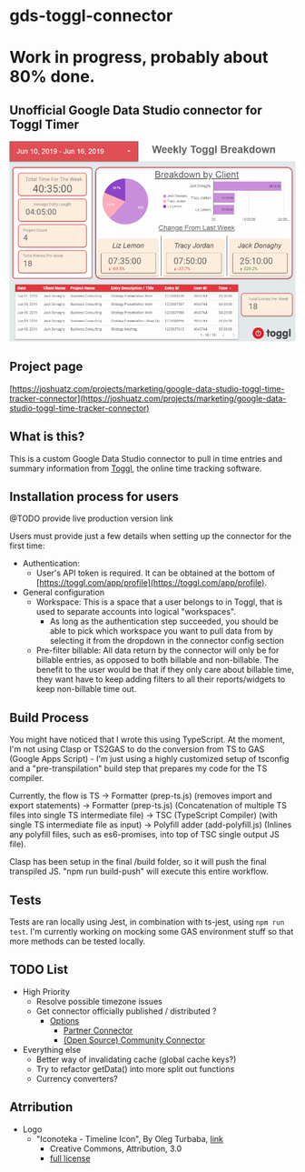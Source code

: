 # gds-toggl-connector
# Work in progress, probably about 80% done.
## Unofficial Google Data Studio connector for Toggl Timer
![Demo](demo.gif "Demo")
## Project page
[https://joshuatz.com/projects/marketing/google-data-studio-toggl-time-tracker-connector](https://joshuatz.com/projects/marketing/google-data-studio-toggl-time-tracker-connector)

## What is this?
This is a custom Google Data Studio connector to pull in time entries and summary information from [Toggl](https://toggl.com/), the online time tracking software.

## Installation process for users
@TODO provide live production version link

Users must provide just a few details when setting up the connector for the first time:
 - Authentication:
     - User's API token is required. It can be obtained at the bottom of [https://toggl.com/app/profile](https://toggl.com/app/profile).
 - General configuration
     - Workspace: This is a space that a user belongs to in Toggl, that is used to separate accounts into logical "workspaces".
         - As long as the authentication step succeeded, you should be able to pick which workspace you want to pull data from by selecting it from the dropdown in the connector config section
     - Pre-filter billable: All data return by the connector will only be for billable entries, as opposed to both billable and non-billable. The benefit to the user would be that if they only care about billable time, they want have to keep adding filters to all their reports/widgets to keep non-billable time out.

## Build Process
You might have noticed that I wrote this using TypeScript. At the moment, I'm not using Clasp or TS2GAS to do the conversion from TS to GAS (Google Apps Script) - I'm just using a highly customized setup of tsconfig and a "pre-transpilation" build step that prepares my code for the TS compiler.

Currently, the flow is TS -> Formatter (prep-ts.js) (removes import and export statements) -> Formatter (prep-ts.js) (Concatenation of multiple TS files into single TS intermediate file) -> TSC (TypeScript Compiler) (with single TS intermediate file as input) -> Polyfill adder (add-polyfill.js) (Inlines any polyfill files, such as es6-promises, into top of TSC single output JS file).

Clasp has been setup in the final /build folder, so it will push the final transpiled JS. "npm run build-push" will execute this entire workflow.

## Tests
Tests are ran locally using Jest, in combination with ts-jest, using `npm run test`. I'm currently working on mocking some GAS environment stuff so that more methods can be tested locally.

## TODO List
 - High Priority
     - Resolve possible timezone issues
     - Get connector officially published / distributed ?
         - [Options](https://developers.google.com/datastudio/connector/publish-connector)
             - [Partner Connector](https://developers.google.com/datastudio/connector/pscc-requirements)
             - [(Open Source) Community Connector](https://developers.google.com/datastudio/connector/oscc-requirements)
 - Everything else
     - Better way of invalidating cache (global cache keys?)
     - Try to refactor getData() into more split out functions
     - Currency converters?

## Atrribution
 - Logo
     - "Iconoteka - Timeline Icon", By Oleg Turbaba, [link](https://www.iconfinder.com/icons/3507754/iconoteka_time_timeline_icon)
        - Creative Commons, Attribution, 3.0
        - [full license](https://creativecommons.org/licenses/by/3.0/legalcode)